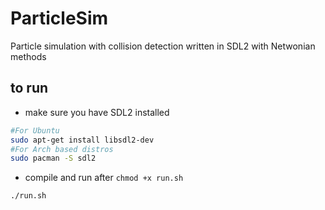 # ParticleSim
Particle simulation with collision detection written in SDL2 with Netwonian methods

## to run
- make sure you have SDL2 installed
```bash
#For Ubuntu
sudo apt-get install libsdl2-dev
#For Arch based distros
sudo pacman -S sdl2
```
- compile and run after `chmod +x run.sh`
```bash
./run.sh
```

